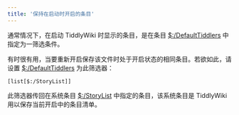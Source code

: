 ```yaml
---
title: '保持在启动时开启的条目'
---
```


通常情况下，在启动 TiddlyWiki 时显示的条目，是在条目 [$:/DefaultTiddlers](#%24%3A/DefaultTiddlers) 中指定为一筛选条件。

有时很有用，当要重新开启保存该文件时处于开启状态的相同条目。若欲如此，请设置 [$:/DefaultTiddlers](#%24%3A/DefaultTiddlers) 为此筛选器：

```
[list[$:/StoryList]]
```

此筛选器传回在系统条目 [$:/StoryList](#%24%3A/StoryList) 中指定的条目，该系统条目是 TiddlyWiki 用以保存当前开启中的条目清单。
